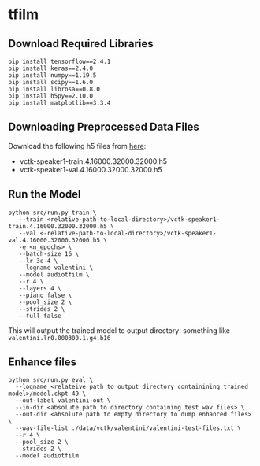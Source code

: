 # tfilm

## Download Required Libraries

```
pip install tensorflow==2.4.1
pip install keras==2.4.0
pip install numpy==1.19.5
pip install scipy==1.6.0
pip install librosa==0.8.0
pip install h5py==2.10.0
pip install matplotlib==3.3.4
```

## Downloading Preprocessed Data Files

Download the following h5 files from [here](https://drive.google.com/file/d/1oZzpElVAkfLuM8PyYyf1PiTyUD_qSNaq/view?usp=sharing):
- vctk-speaker1-train.4.16000.32000.32000.h5
- vctk-speaker1-val.4.16000.32000.32000.h5

## Run the Model

```
python src/run.py train \
   --train <relative-path-to-local-directory>/vctk-speaker1-train.4.16000.32000.32000.h5 \
   --val <-relative-path-to-local-directory>/vctk-speaker1-val.4.16000.32000.32000.h5 \
   -e <n_epochs> \
   --batch-size 16 \
   --lr 3e-4 \
   --logname valentini \
   --model audiotfilm \
   --r 4 \
   --layers 4 \
   --piano false \
   --pool_size 2 \
   --strides 2 \
   --full false
```
   
This will output the trained model to output directory: something like ```valentini.lr0.000300.1.g4.b16```
   
## Enhance files
   
```
python src/run.py eval \
  --logname <relateive path to output directory containining trained model>/model.ckpt-49 \
  --out-label valentini-out \
  --in-dir <absolute path to directory containing test wav files> \
  --out-dir <absolute path to empty directory to dump enhanced files> \
  --wav-file-list ./data/vctk/valentini/valentini-test-files.txt \
  --r 4 \
  --pool_size 2 \
  --strides 2 \
  --model audiotfilm
```

